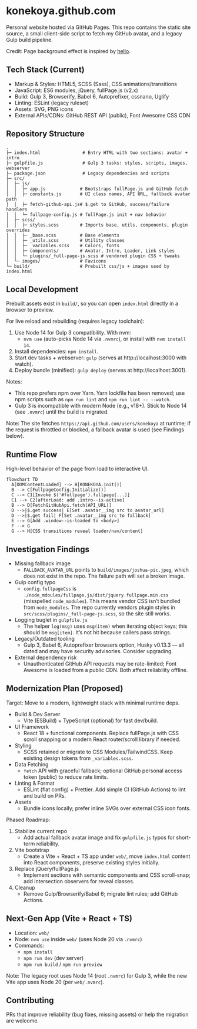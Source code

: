 # konekoya.github.com

Personal website hosted via GitHub Pages. This repo contains the static site source, a small client-side script to fetch my GitHub avatar, and a legacy Gulp build pipeline.

Credit: Page background effect is inspired by [hello](http://jlord.us/hello/).

## Tech Stack (Current)

- Markup & Styles: HTML5, SCSS (Sass), CSS animations/transitions
- JavaScript: ES6 modules, jQuery, fullPage.js (v2.x)
- Build: Gulp 3, Browserify, Babel 6, Autoprefixer, cssnano, Uglify
- Linting: ESLint (legacy ruleset)
- Assets: SVG, PNG icons
- External APIs/CDNs: GitHub REST API (public), Font Awesome CSS CDN

## Repository Structure

```
.
├─ index.html                # Entry HTML with two sections: avatar + intro
├─ gulpfile.js               # Gulp 3 tasks: styles, scripts, images, webserver
├─ package.json              # Legacy dependencies and scripts
├─ src/
│  ├─ js/
│  │  ├─ app.js             # Bootstraps fullPage.js and GitHub fetch
│  │  ├─ constants.js       # UI class names, API URL, fallback avatar path
│  │  ├─ fetch-github-api.js# $.get to GitHub, success/failure handlers
│  │  └─ fullpage-config.js # fullPage.js init + nav behavior
│  ├─ scss/
│  │  ├─ styles.scss        # Imports base, utils, components, plugin overrides
│  │  ├─ _base.scss         # Base elements
│  │  ├─ _utils.scss        # Utility classes
│  │  ├─ _variables.scss    # Colors, fonts
│  │  ├─ components/        # Avatar, Intro, Loader, Link styles
│  │  └─ plugins/_full-page-js.scss # vendored plugin CSS + tweaks
│  └─ images/               # Favicons
└─ build/                   # Prebuilt css/js + images used by index.html
```

## Local Development

Prebuilt assets exist in `build/`, so you can open `index.html` directly in a browser to preview.

For live reload and rebuilding (requires legacy toolchain):

1) Use Node 14 for Gulp 3 compatibility. With nvm:
   - `nvm use` (auto-picks Node 14 via `.nvmrc`), or install with `nvm install 14`.
2) Install dependencies: `npm install`.
3) Start dev tasks + webserver: `gulp` (serves at http://localhost:3000 with watch).
4) Deploy bundle (minified): `gulp deploy` (serves at http://localhost:3001).

Notes:
- This repo prefers npm over Yarn. Yarn lockfile has been removed; use npm scripts such as `npm run lint` and `npm run lint -- --watch`.
- Gulp 3 is incompatible with modern Node (e.g., v18+). Stick to Node 14 (see `.nvmrc`) until the build is migrated.

Note: The site fetches `https://api.github.com/users/konekoya` at runtime; if the request is throttled or blocked, a fallback avatar is used (see Findings below).

## Runtime Flow

High-level behavior of the page from load to interactive UI.

```mermaid
flowchart TD
  A[DOMContentLoaded] --> B[KONEKOYA.init()]
  B --> C[FullpageConfig.Initialize()]
  C --> C1[Invoke $('#fullpage').fullpage(...)]
  C1 --> C2[afterLoad: add .intro--is-active]
  B --> D[FetchGitHubApi.fetch(API_URL)]
  D -->|$.get success| E[Set .avatar__img src to avatar_url]
  D -->|$.get fail| F[Set .avatar__img src to fallback]
  E --> G[Add .window--is-loaded to <body>]
  F --> G
  G --> H[CSS transitions reveal loader/nav/content]
```

## Investigation Findings

- Missing fallback image
  - `FALLBACK_AVATAR_URL` points to `build/images/joshua-pic.jpeg`, which does not exist in the repo. The failure path will set a broken image.
- Gulp config typo
  - `config.fullpageCss` is `./node_mdoules/fullpage.js/dist/jquery.fullpage.min.css` (misspelled `node_modules`). This means vendor CSS isn’t bundled from `node_modules`. The repo currently vendors plugin styles in `src/scss/plugins/_full-page-js.scss`, so the site still works.
- Logging buglet in `gulpfile.js`
  - The helper `log(msg)` uses `msg(item)` when iterating object keys; this should be `msg[item]`. It’s not hit because callers pass strings.
- Legacy/Outdated tooling
  - Gulp 3, Babel 6, Autoprefixer browsers option, Husky v0.13.3 — all dated and may have security advisories. Consider upgrading.
- External dependency risk
  - Unauthenticated GitHub API requests may be rate-limited; Font Awesome is loaded from a public CDN. Both affect reliability offline.

## Modernization Plan (Proposed)

Target: Move to a modern, lightweight stack with minimal runtime deps.

- Build & Dev Server
  - Vite (ESBuild) + TypeScript (optional) for fast dev/build.
- UI Framework
  - React 18 + functional components. Replace fullPage.js with CSS scroll snapping or a modern React router/scroll library if needed.
- Styling
  - SCSS retained or migrate to CSS Modules/TailwindCSS. Keep existing design tokens from `_variables.scss`.
- Data Fetching
  - `fetch` API with graceful fallback; optional GitHub personal access token (public) to reduce rate limits.
- Linting & Format
  - ESLint (flat config) + Prettier. Add simple CI (GitHub Actions) to lint and build on PRs.
- Assets
  - Bundle icons locally; prefer inline SVGs over external CSS icon fonts.

Phased Roadmap:

1) Stabilize current repo
   - Add actual fallback avatar image and fix `gulpfile.js` typos for short-term reliability.
2) Vite bootstrap
   - Create a Vite + React + TS app under `web/`, move `index.html` content into React components, preserve existing styles initially.
3) Replace jQuery/fullPage.js
   - Implement sections with semantic components and CSS scroll-snap; add intersection observers for reveal classes.
4) Cleanup
   - Remove Gulp/Browserify/Babel 6; migrate lint rules; add GitHub Actions.

## Next‑Gen App (Vite + React + TS)

- Location: `web/`
- Node: `nvm use` inside `web/` (uses Node 20 via `.nvmrc`)
- Commands:
  - `npm install`
  - `npm run dev` (dev server)
  - `npm run build` / `npm run preview`

Note: The legacy root uses Node 14 (root `.nvmrc`) for Gulp 3, while the new Vite app uses Node 20 (per `web/.nvmrc`).

## Contributing

PRs that improve reliability (bug fixes, missing assets) or help the migration are welcome.
